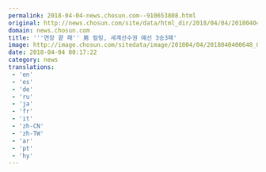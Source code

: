 ```yaml
---
permalink: 2018-04-04-news.chosun.com--910653808.html
original: http://news.chosun.com/site/data/html_dir/2018/04/04/2018040400668.html
domain: news.chosun.com
title: '''연장 끝 패'' 男 컬링, 세계선수권 예선 3승3패'
image: http://image.chosun.com/sitedata/image/201804/04/2018040400648_0.jpg
date: 2018-04-04 00:17:22
category: news
translations: 
 - 'en'
 - 'es'
 - 'de'
 - 'ru'
 - 'ja'
 - 'fr'
 - 'it'
 - 'zh-CN'
 - 'zh-TW'
 - 'ar'
 - 'pt'
 - 'hy'
---
```


